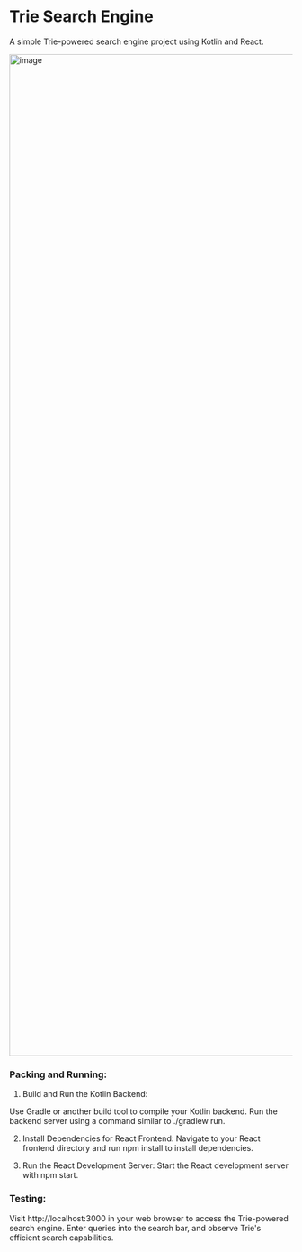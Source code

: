 
# Trie Search Engine
 A simple Trie-powered search engine project using Kotlin and React.

<img width="1778" alt="image" src="https://github.com/maxi-gkd/trie-search-engine/assets/4089558/77904baf-94ba-4f16-8b2f-721fc2b367fb">


### Packing and Running:
1. Build and Run the Kotlin Backend:

Use Gradle or another build tool to compile your Kotlin backend.
Run the backend server using a command similar to ./gradlew run.

2. Install Dependencies for React Frontend:
Navigate to your React frontend directory and run npm install to install dependencies.

3. Run the React Development Server:
Start the React development server with npm start.

### Testing:
Visit http://localhost:3000 in your web browser to access the Trie-powered search engine. Enter queries into the search bar, and observe Trie's efficient search capabilities.
